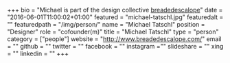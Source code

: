 +++
bio = "Michael is part of the design collective [breadedescalope](http://www.breadedescalope.com/)"
date = "2016-06-01T11:00:02+01:00"
featured = "michael-tatschl.jpg"
featuredalt = ""
featuredpath = "/img/person/"
name = "Michael Tatschl"
position = "Designer"
role = "cofounder(m)"
title = "Michael Tatschl"
type = "person"
category = ["people"]
website = "http://www.breadedescalope.com/"
email = ""
github = ""
twitter = ""
facebook = ""
instagram =""
slideshare = ""
xing = ""
linkedin = ""
+++
